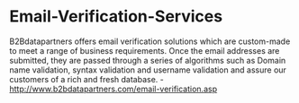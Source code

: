 Email-Verification-Services
===========================

B2Bdatapartners offers email verification solutions which are custom-made to meet a range of business requirements. Once the email addresses are submitted, they are passed through a series of algorithms such as Domain name validation, syntax validation and username validation and assure our customers of a rich and fresh database. - http://www.b2bdatapartners.com/email-verification.asp
